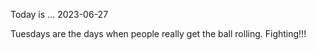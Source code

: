 Today is ...
2023-06-27

Tuesdays are the days when people really get the ball rolling. Fighting!!!

